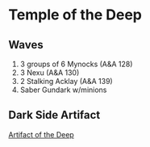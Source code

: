 # Temple of the Deep

## Waves
1. 3 groups of 6 Mynocks (A&A 128)
2. 3 Nexu (A&A 130)
3. 2 Stalking Acklay (A&A 139)
4. Saber Gundark w/minions

## Dark Side Artifact
[Artifact of the Deep](../../gear/artifact_of_the_deep.md)
